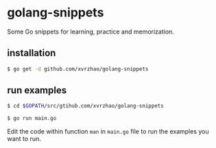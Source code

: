 # golang-snippets

Some Go snippets for learning, practice and memorization.

## installation

```bash
$ go get -d github.com/xvrzhao/golang-snippets
```

## run examples

```bash
$ cd $GOPATH/src/gtihub.com/xvrzhao/golang-snippets

$ go run main.go
```

Edit the code within function `man` in `main.go` file to run the examples you want to run.
